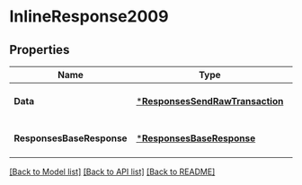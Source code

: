 # InlineResponse2009

## Properties
Name | Type | Description | Notes
------------ | ------------- | ------------- | -------------
**Data** | [***ResponsesSendRawTransaction**](responses.SendRawTransaction.md) |  | [optional] [default to null]
**ResponsesBaseResponse** | [***ResponsesBaseResponse**](responses.BaseResponse.md) |  | [optional] [default to null]

[[Back to Model list]](../README.md#documentation-for-models) [[Back to API list]](../README.md#documentation-for-api-endpoints) [[Back to README]](../README.md)


